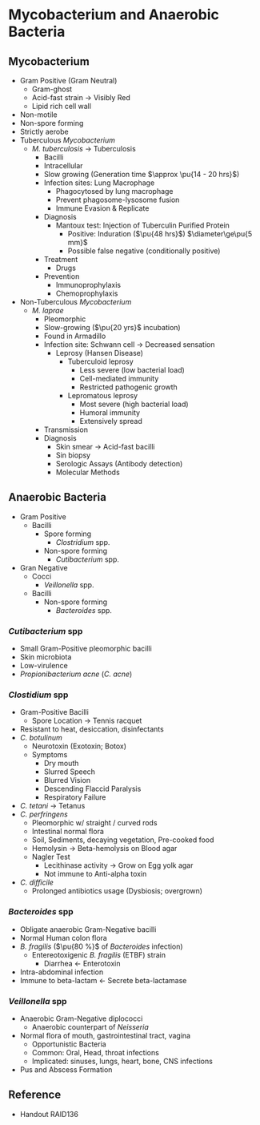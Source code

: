 # Mycobacterium and Anaerobic Bacteria

## Mycobacterium

* Gram Positive (Gram Neutral)
  * Gram-ghost
  * Acid-fast strain → Visibly Red
  * Lipid rich cell wall
* Non-motile
* Non-spore forming
* Strictly aerobe
* Tuberculous *Mycobacterium*
  * *M. tuberculosis* → Tuberculosis
    * Bacilli
    * Intracellular
    * Slow growing (Generation time $\approx \pu{14 - 20 hrs}$)
    * Infection sites: Lung Macrophage
      * Phagocytosed by lung macrophage
      * Prevent phagosome-lysosome fusion
      * Immune Evasion & Replicate
    * Diagnosis
      * Mantoux test: Injection of Tuberculin Purified Protein
        * Positive: Induration ($\pu{48 hrs}$) $\diameter\ge\pu{5 mm}$
        * Possible false negative (conditionally positive)
    * Treatment
      * Drugs
    * Prevention
      * Immunoprophylaxis
      * Chemoprophylaxis
* Non-Tuberculous *Mycobacterium*
  * *M. laprae*
    * Pleomorphic
    * Slow-growing ($\pu{20 yrs}$ incubation)
    * Found in Armadillo
    * Infection site: Schwann cell → Decreased sensation
      * Leprosy (Hansen Disease)
        * Tuberculoid leprosy
          * Less severe (low bacterial load)
          * Cell-mediated immunity
          * Restricted pathogenic growth
        * Lepromatous leprosy
          * Most severe (high bacterial load)
          * Humoral immunity
          * Extensively spread
    * Transmission
    * Diagnosis
      * Skin smear → Acid-fast bacilli
      * Sin biopsy
      * Serologic Assays (Antibody detection)
      * Molecular Methods

## Anaerobic Bacteria

* Gram Positive
  * Bacilli
    * Spore forming
      * *Clostridium* spp.
    * Non-spore forming
      * *Cutibacterium* spp.
* Gran Negative
  * Cocci
    * *Veillonella* spp.
  * Bacilli
    * Non-spore forming
      * *Bacteroides* spp.

### *Cutibacterium* spp

* Small Gram-Positive pleomorphic bacilli
* Skin microbiota
* Low-virulence
* *Propionibacterium acne* (*C. acne*)

### *Clostidium* spp

* Gram-Positive Bacilli
  * Spore Location → Tennis racquet
* Resistant to heat, desiccation, disinfectants
* *C. botulinum*
  * Neurotoxin (Exotoxin; Botox)
  * Symptoms
    * Dry mouth
    * Slurred Speech
    * Blurred Vision
    * Descending Flaccid Paralysis
    * Respiratory Failure
* *C. tetani* → Tetanus
* *C. perfringens*
  * Pleomorphic w/ straight / curved rods
  * Intestinal normal flora
  * Soil, Sediments, decaying vegetation, Pre-cooked food
  * Hemolysin → Beta-hemolysis on Blood agar
  * Nagler Test
    * Lecithinase activity → Grow on Egg yolk agar
    * Not immune to Anti-alpha toxin
* *C. difficile*
  * Prolonged antibiotics usage (Dysbiosis; overgrown)

### *Bacteroides* spp

* Obligate anaerobic Gram-Negative bacilli
* Normal Human colon flora
* *B. fragilis* ($\pu{80 %}$ of *Bacteroides* infection)
  * Entereotoxigenic *B. fragilis* (ETBF) strain
    * Diarrhea ← Enterotoxin
* Intra-abdominal infection
* Immune to beta-lactam ← Secrete beta-lactamase

### *Veillonella* spp

* Anaerobic Gram-Negative diplococci
  * Anaerobic counterpart of *Neisseria*
* Normal flora of mouth, gastrointestinal tract, vagina
  * Opportunistic Bacteria
  * Common: Oral, Head, throat infections
  * Implicated: sinuses, lungs, heart, bone, CNS infections
* Pus and Abscess Formation

## Reference

* Handout RAID136
